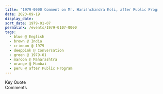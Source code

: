 ```yaml
---
title: "1979-0000 Comment on Mr. Hariśhchandra Koli, after Public Program, Mumbai, Maharashtra, India"
date: 2023-09-19
display_date: 
sort_date: 1979-01-07
permalink: /events/1979-0107-0000
tags:
  - blue @ English
  - brown @ India
  - crimson @ 1979
  - deeppink @ Conversation
  - green @ 1979-01
  - maroon @ Maharashtra
  - orange @ Mumbai
  - peru @ after Public Program
---
```


<wave-list>
  <list-title color="green" width="75">Key Quote</list-title>
  <list-item color="BlanchedAlmond"  width="200"></list-item>
  <list-item color="Lavender"></list-item>
  <list-item color="BlanchedAlmond"></list-item>
</wave-list>

<br>

<wave-list>
  <list-title color="green" width="75">Comments</list-title>
  <list-item color="BlanchedAlmond"  width="200"></list-item>
  <list-item color="Lavender"></list-item>
  <list-item color="BlanchedAlmond"></list-item>
</wave-list>